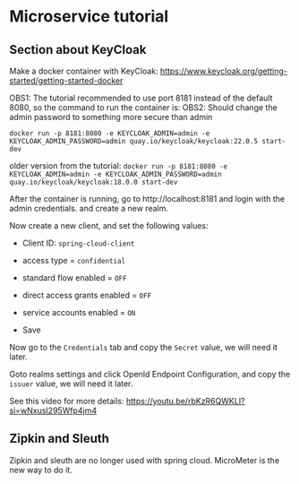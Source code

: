 # Microservice tutorial

## Section about KeyCloak

Make a docker container with KeyCloak: https://www.keycloak.org/getting-started/getting-started-docker

OBS1: The tutorial recommended to use port 8181 instead of the default 8080, so the command to run the container is:
OBS2: Should change the admin password to something more secure than admin

`docker run -p 8181:8080 -e KEYCLOAK_ADMIN=admin -e KEYCLOAK_ADMIN_PASSWORD=admin quay.io/keycloak/keycloak:22.0.5 start-dev`

older version from the tutorial: `docker run -p 8181:8080 -e KEYCLOAK_ADMIN=admin -e KEYCLOAK_ADMIN_PASSWORD=admin quay.io/keycloak/keycloak:18.0.0 start-dev`

After the container is running, go to http://localhost:8181 and login with the admin credentials. and create a new realm.

Now create a new client, and set the following values:
- Client ID: `spring-cloud-client`
- access type = `confidential`
- standard flow enabled = `OFF`
- direct access grants enabled = `OFF`
- service accounts enabled = `ON`

- Save

Now go to the `Credentials` tab and copy the `Secret` value, we will need it later.

Goto realms settings and click OpenId Endpoint Configuration, and copy the `issuer` value, we will need it later.

See this video for more details: https://youtu.be/rbKzR6QWKLI?si=wNxusI295Wfp4jm4

## Zipkin and Sleuth
Zipkin and sleuth are no longer used with spring cloud. MicroMeter is the new way to do it.
